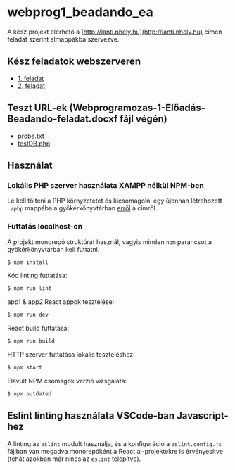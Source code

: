 # webprog1_beadando_ea

A kész projekt elérhető a [http://lanti.nhely.hu](http://lanti.nhely.hu) címen feladat szerint almappákba szervezve.

## Kész feladatok webszerveren

* [1. feladat](http://lanti.nhely.hu/ea_fel01/index.html)
* [2. feladat](http://lanti.nhely.hu/react/react.html)

## Teszt URL-ek (Webprogramozas-1-Előadás-Beadando-feladat.docxf fájl végén)

* [proba.txt](http://lanti.nhely.hu/proba.txt)
* [testDB.php](http://lanti.nhely.hu/testDB.php)

## Használat

### Lokális PHP szerver használata XAMPP nélkül NPM-ben

Le kell tölteni a PHP környzetetet és kicsomagolni egy újonnan létrehozott `./php` mappába a gyökérkönyvtárban [erről](https://windows.php.net/downloads/releases/php-8.4.5-Win32-vs17-x64.zip) a címről.

### Futtatás localhost-on

A projekt monorepó struktúrát használ, vagyis minden `npm` parancsot a gyökérkönyvtárban kell futtatni.

```sh
$ npm install
```

Kód linting futtatása:

```sh
$ npm run lint
```

app1 & app2 React appok tesztelése:

```sh
$ npm run dev
```

React build futtatása:

```sh
$ npm run build
```

HTTP szerver futtatása lokális teszteléshez:

```sh
$ npm start
```

Elavult NPM csomagok verzió vizsgálata:

```sh
$ npm outdated
```

## Eslint linting használata VSCode-ban Javascript-hez

A linting az `eslint` modult használja, és a konfiguráció a `eslint.config.js` fájlban van megadva monorepóként a React al-projektekre is érvényesítve (tehát azokban már nincs az `eslint` telepítve).
